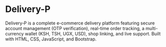 # Delivery-P
Delivery‑P is a complete e-commerce delivery platform featuring secure account management (OTP verification), real-time order tracking, a multi-currency wallet (KSH, TSH, UGX, USD), shop linking, and live support. Built with HTML, CSS, JavaScript, and Bootstrap.
